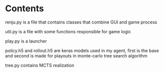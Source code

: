 # Contents

renju.py is a file that contains classes that combine GUI and game process

util.py is a file with some functions responsible for game logic

play.py is a launcher

policy.h5 and rollout.h5 are keras models used in my agent, first is the base and second is made for playouts in monte-carlo tree search algorithm

tree.py contains MCTS realization
